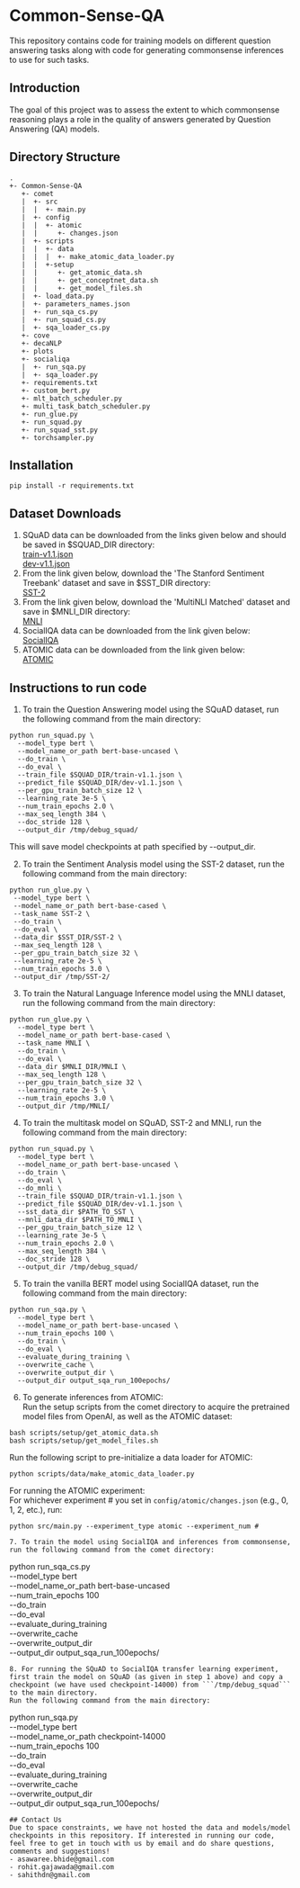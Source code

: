 # Common-Sense-QA
This repository contains code for training models on different question answering tasks along with code for generating commonsense inferences to use for such tasks.
## Introduction
The goal of this project was to assess the extent to which commonsense reasoning plays a role in the quality of answers generated by Question Answering (QA) models.
## Directory Structure
```
.
+- Common-Sense-QA
   +- comet
   |  +- src
   |  |  +- main.py
   |  +- config
   |  |  +- atomic
   |  |     +- changes.json
   |  +- scripts
   |  |  +- data
   |  |  |  +- make_atomic_data_loader.py
   |  |  +-setup
   |  |     +- get_atomic_data.sh
   |  |     +- get_conceptnet_data.sh
   |  |     +- get_model_files.sh
   |  +- load_data.py
   |  +- parameters_names.json
   |  +- run_sqa_cs.py
   |  +- run_squad_cs.py
   |  +- sqa_loader_cs.py
   +- cove
   +- decaNLP
   +- plots
   +- socialiqa
   |  +- run_sqa.py
   |  +- sqa_loader.py
   +- requirements.txt
   +- custom_bert.py
   +- mlt_batch_scheduler.py
   +- multi_task_batch_scheduler.py
   +- run_glue.py
   +- run_squad.py
   +- run_squad_sst.py
   +- torchsampler.py
```
## Installation
```
pip install -r requirements.txt
```

## Dataset Downloads
1. SQuAD data can be downloaded from the links given below and should be saved in $SQUAD_DIR directory:    
[train-v1.1.json](https://rajpurkar.github.io/SQuAD-explorer/dataset/train-v1.1.json)  
[dev-v1.1.json](https://rajpurkar.github.io/SQuAD-explorer/dataset/dev-v1.1.json)
2.  From the link given below, download the 'The Stanford Sentiment Treebank' dataset and save in $SST_DIR directory:    
[SST-2](https://gluebenchmark.com/tasks)
3.  From the link given below, download the 'MultiNLI Matched' dataset and save in $MNLI_DIR directory:    
[MNLI](https://gluebenchmark.com/tasks)
4. SocialIQA data can be downloaded from the link given below:    
[SocialIQA](https://storage.googleapis.com/ai2-mosaic/public/socialiqa/socialiqa-train-dev.zip)
5. ATOMIC data can be downloaded from the link given below:    
[ATOMIC](https://homes.cs.washington.edu/~msap/atomic/data/atomic_data.tgz)
## Instructions to run code
1. To train the Question Answering model using the SQuAD dataset, run the following command from the main directory:
```
python run_squad.py \
  --model_type bert \
  --model_name_or_path bert-base-uncased \
  --do_train \
  --do_eval \
  --train_file $SQUAD_DIR/train-v1.1.json \
  --predict_file $SQUAD_DIR/dev-v1.1.json \
  --per_gpu_train_batch_size 12 \
  --learning_rate 3e-5 \
  --num_train_epochs 2.0 \
  --max_seq_length 384 \
  --doc_stride 128 \
  --output_dir /tmp/debug_squad/
  ```
 This will save model checkpoints at path specified by --output_dir.
 
 2. To train the Sentiment Analysis model using the SST-2 dataset, run the following command from the main directory:
 ```
 python run_glue.py \
  --model_type bert \
  --model_name_or_path bert-base-cased \
  --task_name SST-2 \
  --do_train \
  --do_eval \
  --data_dir $SST_DIR/SST-2 \
  --max_seq_length 128 \
  --per_gpu_train_batch_size 32 \
  --learning_rate 2e-5 \
  --num_train_epochs 3.0 \
  --output_dir /tmp/SST-2/
  ```
  3. To train the Natural Language Inference model using the MNLI dataset, run the following command from the main directory:
```
python run_glue.py \
  --model_type bert \
  --model_name_or_path bert-base-cased \
  --task_name MNLI \
  --do_train \
  --do_eval \
  --data_dir $MNLI_DIR/MNLI \
  --max_seq_length 128 \
  --per_gpu_train_batch_size 32 \
  --learning_rate 2e-5 \
  --num_train_epochs 3.0 \
  --output_dir /tmp/MNLI/
  ```
  4. To train the multitask model on SQuAD, SST-2 and MNLI, run the following command from the main directory:
```
python run_squad.py \
  --model_type bert \
  --model_name_or_path bert-base-uncased \
  --do_train \
  --do_eval \
  --do_mnli \
  --train_file $SQUAD_DIR/train-v1.1.json \
  --predict_file $SQUAD_DIR/dev-v1.1.json \
  --sst_data_dir $PATH_TO_SST \
  --mnli_data_dir $PATH_TO_MNLI \
  --per_gpu_train_batch_size 12 \
  --learning_rate 3e-5 \
  --num_train_epochs 2.0 \
  --max_seq_length 384 \
  --doc_stride 128 \
  --output_dir /tmp/debug_squad/
  ```
  5. To train the vanilla BERT model using SocialIQA dataset, run the following command from the main directory:
```
python run_sqa.py \
  --model_type bert \
  --model_name_or_path bert-base-uncased \
  --num_train_epochs 100 \
  --do_train \
  --do_eval \
  --evaluate_during_training \
  --overwrite_cache \
  --overwrite_output_dir \
  --output_dir output_sqa_run_100epochs/ 
  ```
  6. To generate inferences from ATOMIC:  
  Run the setup scripts from the comet directory to acquire the pretrained model files from OpenAI, as well as the ATOMIC dataset:
```
bash scripts/setup/get_atomic_data.sh
bash scripts/setup/get_model_files.sh
```
Run the following script to pre-initialize a data loader for ATOMIC:
```
python scripts/data/make_atomic_data_loader.py
```
For running the ATOMIC experiment:  
For whichever experiment # you set in ```config/atomic/changes.json``` (e.g., 0, 1, 2, etc.), run:
```
python src/main.py --experiment_type atomic --experiment_num #
```
  ```
  7. To train the model using SocialIQA and inferences from commonsense, run the following command from the comet directory:
  ```
  python run_sqa_cs.py \
  --model_type bert \
  --model_name_or_path bert-base-uncased \
  --num_train_epochs 100 \
  --do_train \
  --do_eval \
  --evaluate_during_training \
  --overwrite_cache \
  --overwrite_output_dir \
  --output_dir output_sqa_run_100epochs/
  ```
  8. For running the SQuAD to SocialIQA transfer learning experiment, first train the model on SQuAD (as given in step 1 above) and copy a checkpoint (we have used checkpoint-14000) from ```/tmp/debug_squad``` to the main directory.
  Run the following command from the main directory:
  ```
python run_sqa.py \
  --model_type bert \
  --model_name_or_path checkpoint-14000 \
  --num_train_epochs 100 \
  --do_train \
  --do_eval \
  --evaluate_during_training \
  --overwrite_cache \
  --overwrite_output_dir \
  --output_dir output_sqa_run_100epochs/ 
  ```
## Contact Us
Due to space constraints, we have not hosted the data and models/model checkpoints in this repository. If interested in running our code, feel free to get in touch with us by email and do share questions, comments and suggestions!
- asawaree.bhide@gmail.com 
- rohit.gajawada@gmail.com
- sahithdn@gmail.com
